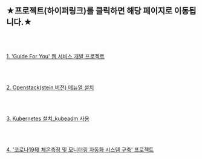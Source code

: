 ## ★프로젝트(하이퍼링크)를 클릭하면 해당 페이지로 이동됩니다.★


<br>
<br>

[1. 'Guide For You' 웹 서비스 개발 프로젝트](https://github.com/hahnsol/web_service_GuideForYou_with_springFramework)

<br>
<br>

[2. Openstack(stein 버전) 메뉴얼 설치](https://github.com/hahnsol/openstack_stein_install)

<br>
<br>

[3. Kubernetes 설치_kubeadm 사용](https://github.com/hahnsol/install-Kubernetes-with-kubeadm)

<br>
<br>

[4. '코로나19發 체온측정 및 모니터링 자동화 시스템 구축' 프로젝트](https://github.com/hahnsol/cccr_temperatureMonitoringService_2020)
